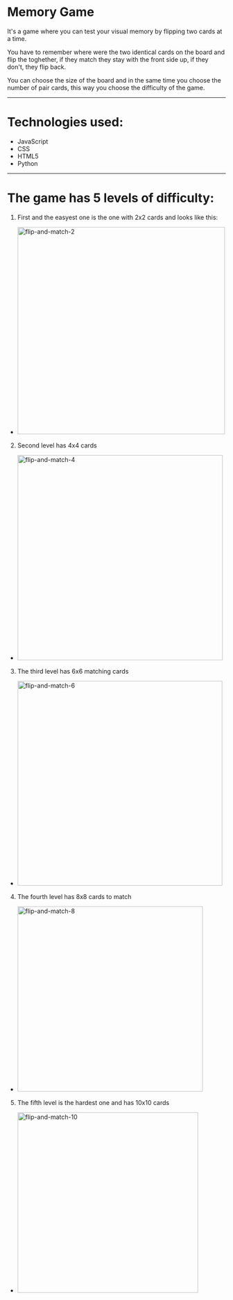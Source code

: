 # Memory Game

It's a game where you can test your visual memory by flipping two cards at a time.

You have to remember where were the two identical cards on the board and flip the toghether, if they match they stay with the front side up, if they don't, they flip back.


You can choose the size of the board and in the same time you choose the number of pair cards, this way you choose the difficulty of the game.

*****
# Technologies used:
* JavaScript
* CSS
* HTML5
* Python


*****

# The game has 5 levels of difficulty:

1. First and the easyest one is the one with 2x2 cards and looks like this:

 * <img width="478" alt="flip-and-match-2" src="https://user-images.githubusercontent.com/57388336/118101395-3f3de800-b3e0-11eb-9f73-f28163faa84e.png">

2. Second level has 4x4 cards

* <img width="473" alt="flip-and-match-4" src="https://user-images.githubusercontent.com/57388336/118101802-abb8e700-b3e0-11eb-8637-b66976c8e9fd.png">

3. The third level has 6x6 matching cards

* <img width="472" alt="flip-and-match-6" src="https://user-images.githubusercontent.com/57388336/118101907-cbe8a600-b3e0-11eb-913c-5996c3104e83.png">

4. The fourth level has 8x8 cards to match

* <img width="427" alt="flip-and-match-8" src="https://user-images.githubusercontent.com/57388336/118101952-d60aa480-b3e0-11eb-915d-8f2b5d9498e3.png">

5. The fifth level is the hardest one and has 10x10 cards

* <img width="416" alt="flip-and-match-10" src="https://user-images.githubusercontent.com/57388336/118102012-ea4ea180-b3e0-11eb-924e-593719890e7c.png">
